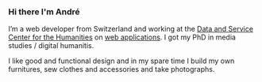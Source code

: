 ### Hi there I'm André

I’m a web developer from Switzerland and working at the [Data and Service Center for the Humanities](https://dasch.swiss) on [web applications](https://github.com/dasch-swiss). I got my PhD in media studies / digital humanitis.


I like good and functional design and in my spare time I build my own furnitures, sew clothes and accessories and take photographs.


<!--
Husband, Father, Web-Developer and Photograph

- 🎓 I have a PhD in media studies / digital humanities.

- 🔭 I’m currently working at the [DaSCH](https://dasch.swiss) on the DaSCH Service Platform: a software framework for storing, sharing, and working with primary sources and data in the humanities.

- 

<!--
**kilchenmann/kilchenmann** is a ✨ _special_ ✨ repository because its `README.md` (this file) appears on your GitHub profile.

Here are some ideas to get you started:

- 🔭 I’m currently working on ...
- 🌱 I’m currently learning ...
- 👯 I’m looking to collaborate on ...
- 🤔 I’m looking for help with ...
- 💬 Ask me about ...
- 📫 How to reach me: ...
- 😄 Pronouns: ...
- ⚡ Fun fact: ...
-->
